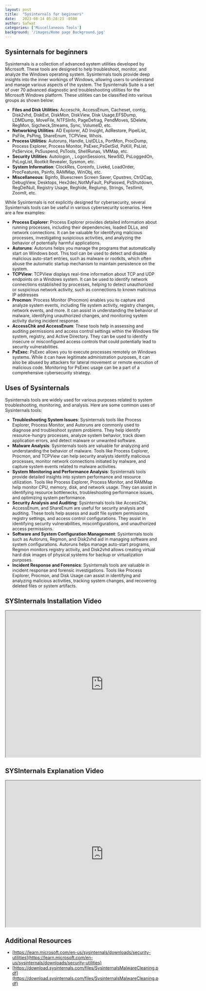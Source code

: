 ```yaml
---
layout: post
title:  "Sysinternals for beginners"
date:   2023-08-14 05:28:23 -0500
author: Safwat
categories: ['Miscellaneous Tools']
background: '/images/Home page Background.jpg'
---
```

## Sysinternals for beginners
Sysinternals is a collection of advanced system utilities developed by Microsoft. These tools are designed to help troubleshoot, monitor, and analyze the Windows operating system. Sysinternals tools provide deep insights into the inner workings of Windows, allowing users to understand and manage various aspects of the system.
The Sysinternals Suite is a set of over 70 advanced diagnostic and troubleshooting utilities for the Microsoft Windows platform. These utilities can be classified into various groups as shown below:
- **Files and Disk Utilities**: Acceschk, AccessEnum, Cacheset, contig, Disk2vhd, DiskExt, DiskMon, DiskView, Disk Usage,EFSDump, LDMDump, MoveFile, NTFSInfo, PageDefrag, PendMoves, SDelete, RegMon, Sigcheck,Streams, Sync, VolumelD, etc.
- **Networking Utilities**: AD Explorer, AD Insight, AdRestore, PipelList, PsFile, PsPing, ShareEnum, TCPView, Whois.
- **Process Utilities**: Autoruns, Handle, ListDLLs, PortMon, ProcDump, Process Explorer, Process Monitor, PsExec,PsGetSid, PsKill, PsList, PsService, PsSuspend, PsTools, ShellRunas, VMMap, etc.
- **Security Utilities**: Autologon, , LogonSessions, NewSID, PsLoggedOn, PsLogList, Rootkit Revealer, Sysmon, etc.
- **System Information**: ClockRes, Coreinfo, Livekd, LoadOrder, ProcFeatures, Psinfo, RAMMap, WinObj, etc.
- **Miscellaneous**: Bginfo, Bluescreen Screen Saver, Cpustres, Ctrl2Cap, DebugView, Desktops, Hex2dec,NotMyFault, PsPasswd, PsShutdown, RegDelNull, Registry Usage, Reghide, Reglump, Strings, Testlimit, Zoomlt, etc.

While Sysinternals is not explicitly designed for cybersecurity, several Sysinternals tools can be useful in various cybersecurity scenarios. Here are a few examples:
- **Process Explorer**: Process Explorer provides detailed information about running processes, including their dependencies, loaded DLLs, and network connections. It can be valuable for identifying malicious processes, investigating suspicious activities, and analyzing the behavior of potentially harmful applications.
- **Autoruns**: Autoruns helps you manage the programs that automatically start on Windows boot. This tool can be used to detect and disable malicious auto-start entries, such as malware or rootkits, which often abuse the automatic startup mechanism to maintain persistence on the system.
- **TCPView**: TCPView displays real-time information about TCP and UDP endpoints on a Windows system. It can be used to identify network connections established by processes, helping to detect unauthorized or suspicious network activity, such as connections to known malicious IP addresses
- **Procmon**: Process Monitor (Procmon) enables you to capture and analyze system events, including file system activity, registry changes, network events, and more. It can assist in understanding the behavior of malware, identifying unauthorized changes, and monitoring system activity during incident response.
- **AccessChk and AccessEnum**: These tools help in assessing and auditing permissions and access control settings within the Windows file system, registry, and Active Directory. They can be used to identify insecure or misconfigured access controls that could potentially lead to security vulnerabilities.
- **PsExec**: PsExec allows you to execute processes remotely on Windows systems. While it can have legitimate administration purposes, it can also be abused by attackers for lateral movement or remote execution of malicious code. Monitoring for PsExec usage can be a part of a comprehensive cybersecurity strategy.

## Uses of Sysinternals
Sysinternals tools are widely used for various purposes related to system troubleshooting, monitoring, and analysis. Here are some common uses of Sysinternals tools:
 - **Troubleshooting System Issues**: Sysinternals tools like Process Explorer, Process Monitor, and Autoruns are commonly used to diagnose and troubleshoot system problems. They help identify resource-hungry processes, analyze system behavior, track down application errors, and detect malware or unwanted software.
- **Malware Analysis**: Sysinternals tools are valuable for analyzing and understanding the behavior of malware. Tools like Process Explorer, Procmon, and TCPView can help security analysts identify malicious processes, monitor network connections initiated by malware, and capture system events related to malware activities.
- **System Monitoring and Performance Analysis**: Sysinternals tools provide detailed insights into system performance and resource utilization. Tools like Process Explorer, Process Monitor, and RAMMap help monitor CPU, memory, disk, and network usage. They can assist in identifying resource bottlenecks, troubleshooting performance issues, and optimizing system performance.
- **Security Analysis and Auditing**: Sysinternals tools like AccessChk, AccessEnum, and ShareEnum are useful for security analysis and auditing. These tools help assess and audit file system permissions, registry settings, and access control configurations. They assist in identifying security vulnerabilities, misconfigurations, and unauthorized access permissions.
- **Software and System Configuration Management**: Sysinternals tools such as Autoruns, Regmon, and Disk2vhd aid in managing software and system configurations. Autoruns helps manage auto-start programs, Regmon monitors registry activity, and Disk2vhd allows creating virtual hard disk images of physical systems for backup or virtualization purposes.
- **Incident Response and Forensics**: Sysinternals tools are valuable in incident response and forensic investigations. Tools like Process Explorer, Procmon, and Disk Usage can assist in identifying and analyzing malicious activities, tracking system changes, and recovering deleted files or system artifacts.

## SYSInternals Installation Video

<iframe src="https://drive.google.com/file/d/1j4-8396AXuAJfnI1Ll9QNGVAdbsjoskQ/preview" width="640" height="480" allow="autoplay"></iframe>

## SYSInternals Explanation Video

<iframe src="https://drive.google.com/file/d/1Z4-Ncvk4jZ5saofU0gORqRJTTuOw9Xjg/preview" width="640" height="480" allow="autoplay"></iframe>

## Additional Resources
- [https://learn.microsoft.com/en-us/sysinternals/downloads/security-utilities](https://learn.microsoft.com/en-us/sysinternals/downloads/security-utilities)
- [https://download.sysinternals.com/files/SysinternalsMalwareCleaning.pdf](https://download.sysinternals.com/files/SysinternalsMalwareCleaning.pdf)

